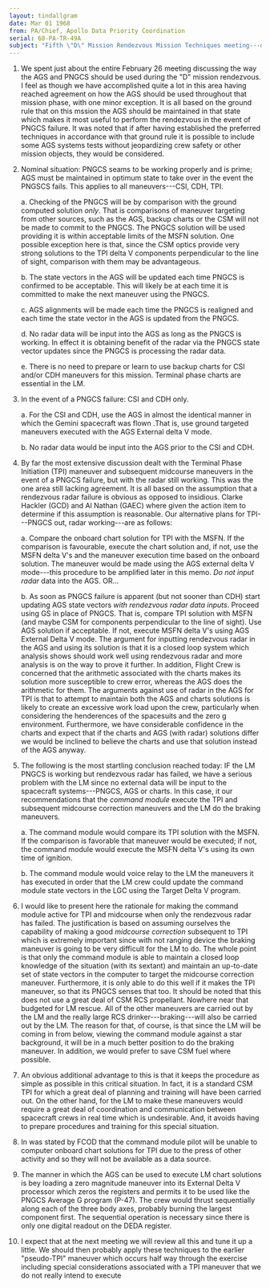 ```yaml
---
layout: tindallgram
date: Mar 01 1968
from: PA/Chief, Apollo Data Priority Coordination
serial: 68-PA-TR-49A
subject: "Fifth \"D\" Mission Rendezvous Mission Techniques meeting---don't miss Paragraph 5: It's great"
---
```


1. We spent just about the entire February 26 meeting discussing the way 
   the AGS and PNGCS should be used during the "D" mission rendezvous. I 
   feel as though we have accomplished quite a lot in this area having 
   reached agreement on how the AGS should be used throughout that 
   mission phase, with one minor exception. It is all based on the 
   ground rule that on this mssion the AGS should be maintained in that 
   state which makes it most useful to perform the rendezvous in the 
   event of PNGCS failure. It was noted that if after having established 
   the preferred techniques in accordance with that ground rule it is 
   possible to include some AGS systems tests without jeopardizing crew 
   safety or other mission objects, they would be considered.

2. Nominal situation: PNGCS seams to be working properly and is prime; 
   AGS must be maintained in optimum state to take over in the event the 
   PNGSCS fails. This applies to all maneuvers---CSI, CDH, TPI.

   a. Checking of the PNGCS will be by comparison with the ground 
      computed solution *only*. That is comparisons of maneuver 
      targeting from other sources, such as the AGS, backup charts or 
      the CSM will not be made to commit to the PNGCS. The PNGCS 
      solution will be used providing it is within acceptable limits of 
      the MSFN solution. One possible exception here is that, since the 
      CSM optics provide very strong solutions to the TPI delta V 
      components perpendicular to the line of sight, comparison with 
      them may be advantageous.

   b. The state vectors in the AGS will be updated each time PNGCS is 
      confirmed to be acceptable. This will likely be at each time it is 
      committed to make the next maneuver using the PNGCS.

   c. AGS alignments will be made each time the PNGCS is realigned and 
      each time the state vector in the AGS is updated from the PNGCS.

   d. No radar data will be input into the AGS as long as the PNGCS is 
      working. In effect it is obtaining benefit of the radar via the 
      PNGCS state vector updates since the PNGCS is processing the radar 
      data.

   e. There is no need to prepare or learn to use backup charts for CSI 
      and/or CDH maneuvers for this mission. Terminal phase charts are 
      essential in the LM.

3. In the event of a PNGCS failure: CSI and CDH only.

   a. For the CSI and CDH, use the AGS in almost the identical manner in 
      which the Gemini spacecraft was flown .That is, use ground 
      targeted maneuvers executed with the AGS External delta V mode.

   b. No radar data would be input into the AGS prior to the CSI and 
      CDH.

4. By far the most extensive discussion dealt with the Terminal Phase 
   Initiation (TPI) maneuver and subsequent midcourse maneuvers in the 
   event of a PNGCS failure, but with the radar still working. This was 
   the one area still lacking agreement. It is all based on the 
   assumption that a rendezvous radar failure is obvious as opposed to 
   insidious. Clarke Hackler (GCD) and Al Nathan (GAEC) where given the 
   action item to determine if this assumption is reasonable. Our 
   alternative plans for TPI---PNGCS out, radar working---are as 
   follows:

   a. Compare the onboard chart solution for TPI with the MSFN. If the 
      comparison is favourable, execute the chart solution and, if not, 
      use the MSFN delta V's and the maneuver execution time based on 
      the onboard solution. The maneuver would be made using the AGS 
      external delta V mode---this procedure to be amplified later in 
      this memo. *Do not input radar* data into the AGS. OR...

   b. As soon as PNGCS failure is apparent (but not sooner than CDH) 
      start updating AGS state vectors *with rendezvous radar data 
      inputs*. Proceed using GS in place of PNGCS. That is, compare TPI 
      solution with MSFN (and maybe CSM for components perpendicular to 
      the line of sight). Use AGS solution if acceptable. If not, 
      execute MSFN delta V's using AGS External Delta V mode. The 
      argument for inputting rendezvous radar in the AGS and using its 
      solution is that it is a closed loop system which analysis shows 
      should work well using rendezvous radar and more analysis is on 
      the way to prove it further. In addition, Flight Crew is concerned 
      that the arithmetic associated with the charts makes its solution 
      more susceptible to crew error, whereas the AGS does the 
      arithmetic for them. The arguments against use of radar in the AGS 
      for TPI is that to attempt to maintain both the AGS and charts 
      solutions is likely to create an excessive work load upon the 
      crew, particularly when considering the henderences of the 
      spacesuits and the zero g environment. Furthermore, we have 
      considerable confidence in the charts and expect that if the 
      charts and AGS (with radar) solutions differ we would be inclined 
      to believe the charts and use that solution instead of the AGS 
      anyway.

5. The following is the most startling conclusion reached today: IF the 
   LM PNGCS is working but rendezvous radar has failed, we have a 
   serious problem with the LM since no external data will be input to 
   the spacecraft systems---PNGCS, AGS or charts. In this case, it our 
   recommendations that the *command module* execute the TPI and 
   subsequent midcourse correction maneuvers and the LM do the braking 
   maneuvers.

   a. The command module would compare its TPI solution with the MSFN. 
      If the comparison is favorable that maneuver would be executed; if 
      not, the command module would execute the MSFN delta V's using its 
      own time of ignition.

   b. The command module would voice relay to the LM the maneuvers it 
      has executed in order that the LM crew could update the command 
      module state vectors in the LGC using the Target Delta V program. 

6. I would like to present here the rationale for making the command 
   module active for TPI and midcourse when only the rendezvous radar 
   has failed. The justification is based on assuming ourselves the 
   capability of making a good *midcourse correction* subsequent to TPI  
   which is extremely important since with not ranging device the 
   braking maneuver is going to be very difficult for the LM to do. The 
   whole point is that only the command module is able to maintain a 
   closed loop knowledge of the situation (with its sextant) and 
   maintain an up-to-date set of state vectors in the computer to target 
   the midcourse correction maneuver. Furthermore, it is only able to do 
   this well if it makes the TPI maneuver, so that its PNGCS senses that 
   too. It should be noted that this does not use a great deal of CSM 
   RCS propellant. Nowhere near that budgeted for LM rescue. All of the 
   other maneuvers are carried out by the LM and the really large RCS 
   drinker---braking---will also be carried out by the LM. The reason 
   for that, of course, is that since the LM will be coming in from 
   below, viewing the command module against a star background, it will 
   be in a much better position to do the braking maneuver. In addition, 
   we would prefer to save CSM fuel where possible.

7. An obvious additional advantage to this is that it keeps the 
   procedure as simple as possible in this critical situation. In fact, 
   it is a standard CSM TPI for which a great deal of planning and 
   training will have been carried out. On the other hand, for the LM to 
   make these maneuvers would require a great deal of coordination and 
   communication between spacecraft crews in real time which is 
   undesirable. And, it avoids having to prepare procedures and training 
   for this special situation.

8. In was stated by FCOD that the command module pilot will be unable to 
   computer onboard chart solutions for TPI due to the press of other 
   activity and so they will not be available as a data source.

9. The manner in which the AGS can be used to execute LM chart solutions 
   is bey loading a zero magnitude maneuver into its External Delta V 
   processor which zeros the registers and permits it to be used like 
   the PNGCS Average G program (P-47). The crew would thrust 
   sequentially along each of the three body axes, probably burning the 
   largest component first. The sequential operation is necessary since 
   there is only one digital readout on the DEDA register.

10. I expect that at the next meeting we will review all this and tune 
    it up a little. We should then probably apply these techniques to 
    the earlier "pseudo-TPI" maneuver which occurs half way through the 
    exercise including special considerations associated with a TPI 
    maneuver that we do not really intend to execute
